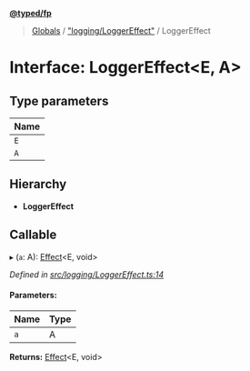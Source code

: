 **[@typed/fp](../README.md)**

> [Globals](../globals.md) / ["logging/LoggerEffect"](../modules/_logging_loggereffect_.md) / LoggerEffect

# Interface: LoggerEffect\<E, A>

## Type parameters

Name |
------ |
`E` |
`A` |

## Hierarchy

* **LoggerEffect**

## Callable

▸ (`a`: A): [Effect](../modules/_effect_effect_.effect.md)\<E, void>

*Defined in [src/logging/LoggerEffect.ts:14](https://github.com/TylorS/typed-fp/blob/f129829/src/logging/LoggerEffect.ts#L14)*

#### Parameters:

Name | Type |
------ | ------ |
`a` | A |

**Returns:** [Effect](../modules/_effect_effect_.effect.md)\<E, void>
